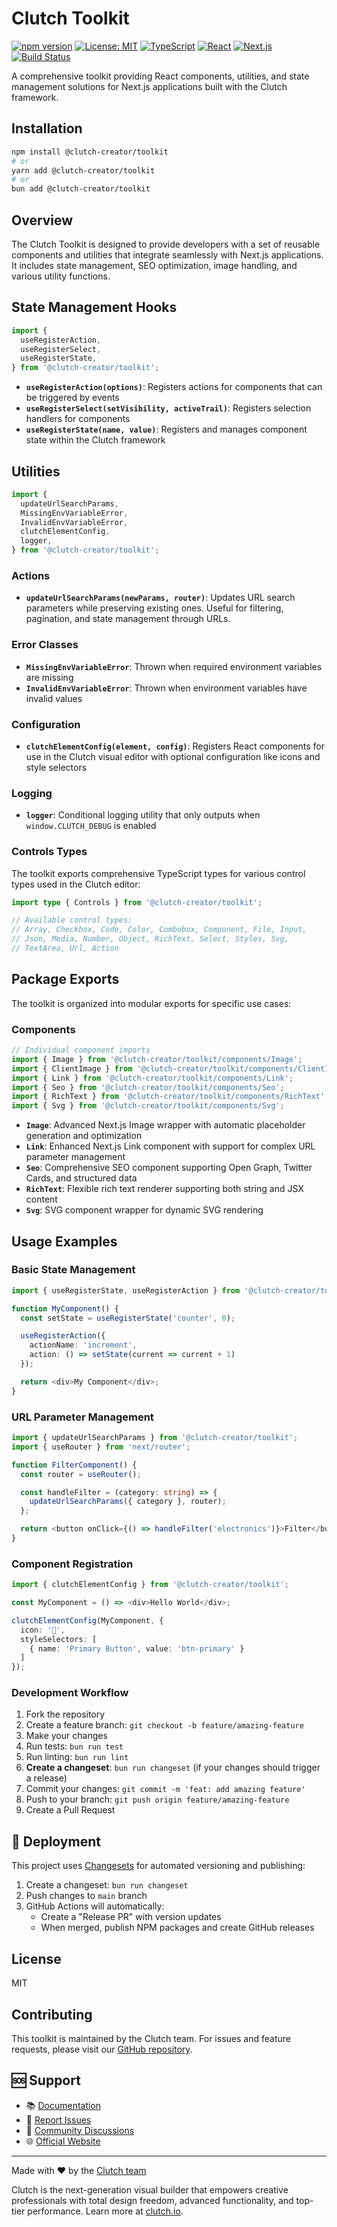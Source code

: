 # Clutch Toolkit

[![npm version](https://badge.fury.io/js/@clutch-creator%2Ftoolkit.svg)](https://badge.fury.io/js/@clutch-creator%2Ftoolkit)
[![License: MIT](https://img.shields.io/badge/License-MIT-yellow.svg)](https://opensource.org/licenses/MIT)
[![TypeScript](https://img.shields.io/badge/%3C%2F%3E-TypeScript-%230074c1.svg)](http://www.typescriptlang.org/)
[![React](https://img.shields.io/badge/React-19.0.0-blue.svg)](https://reactjs.org/)
[![Next.js](https://img.shields.io/badge/Next.js-15.3.3-black.svg)](https://nextjs.org/)
[![Build Status](https://github.com/clutch-creator/toolkit/workflows/Checks/badge.svg)](https://github.com/clutch-creator/toolkit/actions)

A comprehensive toolkit providing React components, utilities, and state management solutions for Next.js applications built with the Clutch framework.

## Installation

```bash
npm install @clutch-creator/toolkit
# or
yarn add @clutch-creator/toolkit
# or
bun add @clutch-creator/toolkit
```

## Overview

The Clutch Toolkit is designed to provide developers with a set of reusable components and utilities that integrate seamlessly with Next.js applications. It includes state management, SEO optimization, image handling, and various utility functions.

## State Management Hooks

```typescript
import {
  useRegisterAction,
  useRegisterSelect,
  useRegisterState,
} from '@clutch-creator/toolkit';
```

- **`useRegisterAction(options)`**: Registers actions for components that can be triggered by events
- **`useRegisterSelect(setVisibility, activeTrail)`**: Registers selection handlers for components
- **`useRegisterState(name, value)`**: Registers and manages component state within the Clutch framework

## Utilities

```typescript
import {
  updateUrlSearchParams,
  MissingEnvVariableError,
  InvalidEnvVariableError,
  clutchElementConfig,
  logger,
} from '@clutch-creator/toolkit';
```

### Actions

- **`updateUrlSearchParams(newParams, router)`**: Updates URL search parameters while preserving existing ones. Useful for filtering, pagination, and state management through URLs.

### Error Classes

- **`MissingEnvVariableError`**: Thrown when required environment variables are missing
- **`InvalidEnvVariableError`**: Thrown when environment variables have invalid values

### Configuration

- **`clutchElementConfig(element, config)`**: Registers React components for use in the Clutch visual editor with optional configuration like icons and style selectors

### Logging

- **`logger`**: Conditional logging utility that only outputs when `window.CLUTCH_DEBUG` is enabled

### Controls Types

The toolkit exports comprehensive TypeScript types for various control types used in the Clutch editor:

```typescript
import type { Controls } from '@clutch-creator/toolkit';

// Available control types:
// Array, Checkbox, Code, Color, Combobox, Component, File, Input,
// Json, Media, Number, Object, RichText, Select, Styles, Svg,
// TextArea, Url, Action
```

## Package Exports

The toolkit is organized into modular exports for specific use cases:

### Components

```typescript
// Individual component imports
import { Image } from '@clutch-creator/toolkit/components/Image';
import { ClientImage } from '@clutch-creator/toolkit/components/ClientImage';
import { Link } from '@clutch-creator/toolkit/components/Link';
import { Seo } from '@clutch-creator/toolkit/components/Seo';
import { RichText } from '@clutch-creator/toolkit/components/RichText';
import { Svg } from '@clutch-creator/toolkit/components/Svg';
```

- **`Image`**: Advanced Next.js Image wrapper with automatic placeholder generation and optimization
- **`Link`**: Enhanced Next.js Link component with support for complex URL parameter management
- **`Seo`**: Comprehensive SEO component supporting Open Graph, Twitter Cards, and structured data
- **`RichText`**: Flexible rich text renderer supporting both string and JSX content
- **`Svg`**: SVG component wrapper for dynamic SVG rendering

## Usage Examples

### Basic State Management

```typescript
import { useRegisterState, useRegisterAction } from '@clutch-creator/toolkit';

function MyComponent() {
  const setState = useRegisterState('counter', 0);

  useRegisterAction({
    actionName: 'increment',
    action: () => setState(current => current + 1)
  });

  return <div>My Component</div>;
}
```

### URL Parameter Management

```typescript
import { updateUrlSearchParams } from '@clutch-creator/toolkit';
import { useRouter } from 'next/router';

function FilterComponent() {
  const router = useRouter();

  const handleFilter = (category: string) => {
    updateUrlSearchParams({ category }, router);
  };

  return <button onClick={() => handleFilter('electronics')}>Filter</button>;
}
```

### Component Registration

```typescript
import { clutchElementConfig } from '@clutch-creator/toolkit';

const MyComponent = () => <div>Hello World</div>;

clutchElementConfig(MyComponent, {
  icon: '🎯',
  styleSelectors: [
    { name: 'Primary Button', value: 'btn-primary' }
  ]
});
```

### Development Workflow

1. Fork the repository
2. Create a feature branch: `git checkout -b feature/amazing-feature`
3. Make your changes
4. Run tests: `bun run test`
5. Run linting: `bun run lint`
6. **Create a changeset**: `bun run changeset` (if your changes should trigger a release)
7. Commit your changes: `git commit -m 'feat: add amazing feature'`
8. Push to your branch: `git push origin feature/amazing-feature`
9. Create a Pull Request

## 🚀 Deployment

This project uses [Changesets](https://github.com/changesets/changesets) for automated versioning and publishing:

1. Create a changeset: `bun run changeset`
2. Push changes to `main` branch
3. GitHub Actions will automatically:
   - Create a "Release PR" with version updates
   - When merged, publish NPM packages and create GitHub releases

## License

MIT

## Contributing

This toolkit is maintained by the Clutch team. For issues and feature requests, please visit our [GitHub repository](https://github.com/clutch-creator/toolkit).

## 🆘 Support

- 📚 [Documentation](https://docs.clutch.io)
- 🐛 [Report Issues](https://github.com/clutch-creator/toolkit/issues)
- 💬 [Community Discussions](https://discord.gg/j4bnupeese)
- 🌐 [Official Website](https://clutch.io)

---

Made with ❤️ by the [Clutch team](https://clutch.io)

Clutch is the next-generation visual builder that empowers creative professionals with total design freedom, advanced functionality, and top-tier performance. Learn more at [clutch.io](https://clutch.io).
